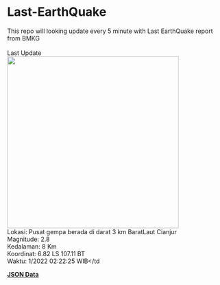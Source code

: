 # Last-EarthQuake
This repo will looking update every 5 minute with Last EarthQuake report from BMKG
<br>
<br>
Last Update
<br>
<img src="https://ews.bmkg.go.id/TEWS/data/20221126022225.mmi.jpg" width="400"/>
<br>
Lokasi: Pusat gempa berada di darat 3 km BaratLaut Cianjur <br>
Magnitude: 2.8 <br>
Kedalaman: 8 Km <br>
Koordinat: 6.82 LS 107.11 BT <br>
Waktu: 1/2022 02:22:25 WIB</td <br>

<a href="./data/data.json">**JSON Data**</a>
